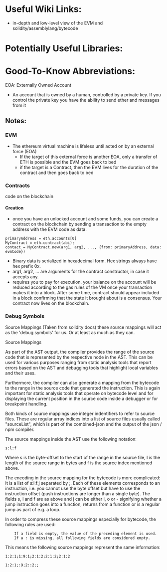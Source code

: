 # Useful Wiki Links:

[Github Ethereum Development Tutorial]: https://github.com/ethereum/wiki/wiki/Ethereum-Development-Tutorial

- in-depth and low-level view of the EVM and solidity/assemblylang/bytecode

[Ethereum Subtleties]: https://github.com/ethereum/wiki/wiki/Subtleties

# Potentially Useful Libraries:

[ETH Contracts To Bytecode]: https://crates.io/crates/ethabi-contract
[Generic Blockchain Interface]: https://crates.io/crates/blockchain
[Ethereum Virtual Machine]: https://crates.io/crates/evm
[Block and Transaction Types]: https://crates.io/crates/etcommon-block
[Solidity Grammar]: https://github.com/solidityj/solidity-antlr4
[Native Cross-Platform Rust-bindings to NodeJS]: https://github.com/neon-bindings/neon


# Good-To-Know Abbreviations:

EOA: Externally Owned Account

- An account that is owned by a human, controlled by a private key. If you control the private key you have the ability to send ether and messages from it



## Notes:

### EVM

- The ethereum virtual machine is lifeless until acted on by an external force (EOA)
  - If the target of this external force is another EOA, only a transfer of ETH is possible and the EVM goes back to bed
  - if the target is a Contract, then the EVM lives for the duration of the contract and then goes back to bed

### Contracts
code on the blockchain

#### Creation
- once you have an unlocked account and some funds, you can create a contract on the blockchain by sending a transaction to the empty address with the EVM code as data. 
```
primaryAddress = eth.accounts[0]
MyContract = eth.contract(abi);
contact = MyContract.new(arg1, arg2, ..., {from: primaryAddress, data: evmCode})
```

- Binary data is serialized in hexadecimal form. Hex strings always have hex prefix 0x.
- arg1, arg2, ... are arguments for the contract constructor, in case it accepts any.
- requires you to pay for execution.  your balance on the account will be reduced according to the gas rules of the VM once your transaction makes it into a block. After some time, contract should appear included in a block confirming that the state it brought about is a consensus. Your contract now lives on the blockchain.


### Debug Symbols

Source Mappings (Taken from solidity docs)
these source mappings will act as the 'debug symbols' for us. Or at least as much as they can.

Source Mappings

As part of the AST output, the compiler provides the range of the source code that is represented by the respective node in the AST. This can be used for various purposes ranging from static analysis tools that report errors based on the AST and debugging tools that highlight local variables and their uses.

Furthermore, the compiler can also generate a mapping from the bytecode to the range in the source code that generated the instruction. This is again important for static analysis tools that operate on bytecode level and for displaying the current position in the source code inside a debugger or for breakpoint handling.

Both kinds of source mappings use integer indentifiers to refer to source files. These are regular array indices into a list of source files usually called "sourceList", which is part of the combined-json and the output of the json / npm compiler.

The source mappings inside the AST use the following notation:

`s:l:f`

Where s is the byte-offset to the start of the range in the source file, l is the length of the source range in bytes and f is the source index mentioned above.

The encoding in the source mapping for the bytecode is more complicated: It is a list of s:l:f:j separated by ;. Each of these elements corresponds to an instruction, i.e. you cannot use the byte offset but have to use the instruction offset (push instructions are longer than a single byte). The fields s, l and f are as above and j can be either i, o or - signifying whether a jump instruction goes into a function, returns from a function or is a regular jump as part of e.g. a loop.

In order to compress these source mappings especially for bytecode, the following rules are used:

        If a field is empty, the value of the preceding element is used.
        If a : is missing, all following fields are considered empty.

This means the following source mappings represent the same information:

```
1:2:1;1:9:1;2:1:2;2:1:2;2:1:2

1:2:1;:9;2::2;;
```




